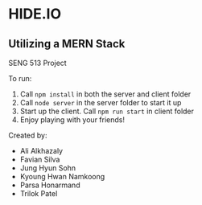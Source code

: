 # HIDE.IO
## Utilizing a MERN Stack

SENG 513 Project

To run:
1. Call ```npm install``` in both the server and client folder
2. Call ```node server``` in the server folder to start it up
3. Start up the client. Call ```npm run start``` in client folder
4. Enjoy playing with your friends!

Created by:
* Ali Alkhazaly
* Favian Silva
* Jung Hyun Sohn
* Kyoung Hwan Namkoong
* Parsa Honarmand
* Trilok Patel